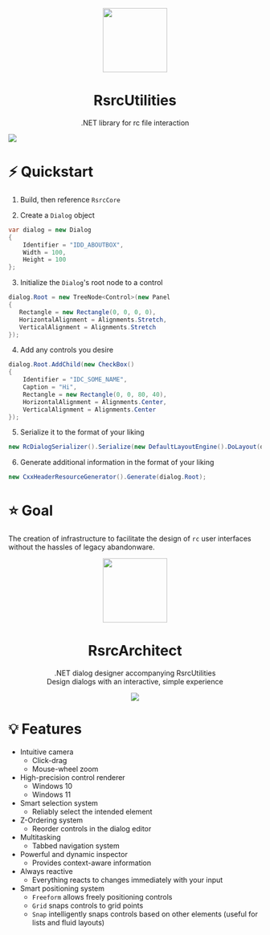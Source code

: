 <p align="center">
  <img width="128" align="center" src="https://user-images.githubusercontent.com/48759429/219858139-55582cd0-d03b-485b-959a-ba49db4a6498.png">
</p>

<h1 align="center">
  RsrcUtilities
</h1>
<p align="center">
  .NET library for rc file interaction
</p>

<img align="center" src="https://user-images.githubusercontent.com/48759429/222482582-2b253888-d5dd-45b2-a9af-2103aacc3dbb.png">

# :zap: Quickstart 
1. Build, then reference `RsrcCore`

2. Create a `Dialog` object
```cs
var dialog = new Dialog
{
    Identifier = "IDD_ABOUTBOX",
    Width = 100,
    Height = 100
};
```
3. Initialize the `Dialog`'s root node to a control
 ```cs
dialog.Root = new TreeNode<Control>(new Panel
{
    Rectangle = new Rectangle(0, 0, 0, 0),
    HorizontalAlignment = Alignments.Stretch,
    VerticalAlignment = Alignments.Stretch
});
```
4. Add any controls you desire
```cs
dialog.Root.AddChild(new CheckBox()
{
    Identifier = "IDC_SOME_NAME",
    Caption = "Hi",
    Rectangle = new Rectangle(0, 0, 80, 40),
    HorizontalAlignment = Alignments.Center,
    VerticalAlignment = Alignments.Center
});

```
5. Serialize it to the format of your liking
```cs
new RcDialogSerializer().Serialize(new DefaultLayoutEngine().DoLayout(dialog), dialog);
```

6. Generate additional information in the format of your liking
```cs
new CxxHeaderResourceGenerator().Generate(dialog.Root);
```

# :star: Goal
The creation of infrastructure to facilitate the design of `rc` user interfaces without the hassles of legacy abandonware.

<p align="center">
  <img width="128" align="center" src="https://user-images.githubusercontent.com/48759429/221374035-7500c631-3984-433e-9200-145391f4cbbe.svg">
</p>
<h1 align="center">
  RsrcArchitect
</h1>
<p align="center">
  .NET dialog designer accompanying RsrcUtilities
  <br>
  Design dialogs with an interactive, simple experience 
</p>
<p align="center">
    <img src="https://img.shields.io/badge/Requires-RsrcUtilities-blue?style=for-the-badge"/>
</p>

# 💡 Features
- Intuitive camera
  - Click-drag
  - Mouse-wheel zoom
- High-precision control renderer
  - Windows 10
  - Windows 11
- Smart selection system
  - Reliably select the intended element
- Z-Ordering system
  - Reorder controls in the dialog editor
- Multitasking
  - Tabbed navigation system
- Powerful and dynamic inspector
  - Provides context-aware information 
- Always reactive
  - Everything reacts to changes immediately with your input
- Smart positioning system
  - `Freeform` allows freely positioning controls
  - `Grid` snaps controls to grid points
  - `Snap` intelligently snaps controls based on other elements (useful for lists and fluid layouts)
